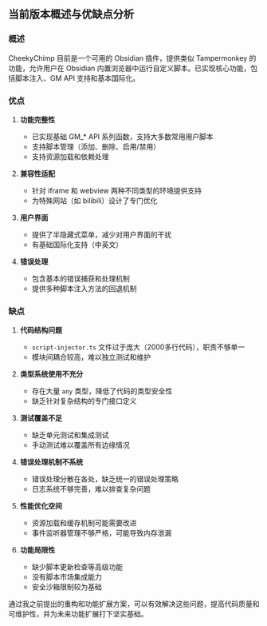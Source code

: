 
## 当前版本概述与优缺点分析

### 概述
CheekyChimp 目前是一个可用的 Obsidian 插件，提供类似 Tampermonkey 的功能，允许用户在 Obsidian 内置浏览器中运行自定义脚本。已实现核心功能，包括脚本注入、GM API 支持和基本国际化。

### 优点

1. **功能完整性**
   - 已实现基础 GM_* API 系列函数，支持大多数常用用户脚本
   - 支持脚本管理（添加、删除、启用/禁用）
   - 支持资源加载和依赖处理

2. **兼容性适配**
   - 针对 iframe 和 webview 两种不同类型的环境提供支持
   - 为特殊网站（如 bilibili）设计了专门优化

3. **用户界面**
   - 提供了半隐藏式菜单，减少对用户界面的干扰
   - 有基础国际化支持（中英文）

4. **错误处理**
   - 包含基本的错误捕获和处理机制
   - 提供多种脚本注入方法的回退机制

### 缺点

1. **代码结构问题**
   - `script-injector.ts` 文件过于庞大（2000多行代码），职责不够单一
   - 模块间耦合较高，难以独立测试和维护

2. **类型系统使用不充分**
   - 存在大量 `any` 类型，降低了代码的类型安全性
   - 缺乏针对复杂结构的专门接口定义

3. **测试覆盖不足**
   - 缺乏单元测试和集成测试
   - 手动测试难以覆盖所有边缘情况

4. **错误处理机制不系统**
   - 错误处理分散在各处，缺乏统一的错误处理策略
   - 日志系统不够完善，难以排查复杂问题

5. **性能优化空间**
   - 资源加载和缓存机制可能需要改进
   - 事件监听器管理不够严格，可能导致内存泄漏

6. **功能局限性**
   - 缺少脚本更新检查等高级功能
   - 没有脚本市场集成能力
   - 安全沙箱限制较为基础

通过我之前提出的重构和功能扩展方案，可以有效解决这些问题，提高代码质量和可维护性，并为未来功能扩展打下坚实基础。
